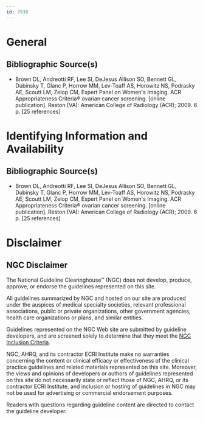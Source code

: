 ```yaml
---
id: 7938
---
```


# General

## Bibliographic Source(s)

- Brown DL, Andreotti RF, Lee SI, DeJesus Allison SO, Bennett GL, Dubinsky T, Glanc P, Horrow MM, Lev-Toaff AS, Horowitz NS, Podrasky AE, Scoutt LM, Zelop CM, Expert Panel on Women's Imaging. ACR Appropriateness Criteria® ovarian cancer screening. [online publication]. Reston (VA): American College of Radiology (ACR); 2009. 6 p. [25 references]

# Identifying Information and Availability

## Bibliographic Source(s)

- Brown DL, Andreotti RF, Lee SI, DeJesus Allison SO, Bennett GL, Dubinsky T, Glanc P, Horrow MM, Lev-Toaff AS, Horowitz NS, Podrasky AE, Scoutt LM, Zelop CM, Expert Panel on Women's Imaging. ACR Appropriateness Criteria® ovarian cancer screening. [online publication]. Reston (VA): American College of Radiology (ACR); 2009. 6 p. [25 references]

# Disclaimer

## NGC Disclaimer

The National Guideline Clearinghouse™ (NGC) does not develop, produce, approve, or endorse the guidelines represented on this site.

All guidelines summarized by NGC and hosted on our site are produced under the auspices of medical specialty societies, relevant professional associations, public or private organizations, other government agencies, health care organizations or plans, and similar entities.

Guidelines represented on the NGC Web site are submitted by guideline developers, and are screened solely to determine that they meet the [NGC Inclusion Criteria](/help-and-about/summaries/inclusion-criteria).

NGC, AHRQ, and its contractor ECRI Institute make no warranties concerning the content or clinical efficacy or effectiveness of the clinical practice guidelines and related materials represented on this site. Moreover, the views and opinions of developers or authors of guidelines represented on this site do not necessarily state or reflect those of NGC, AHRQ, or its contractor ECRI Institute, and inclusion or hosting of guidelines in NGC may not be used for advertising or commercial endorsement purposes.

Readers with questions regarding guideline content are directed to contact the guideline developer.

